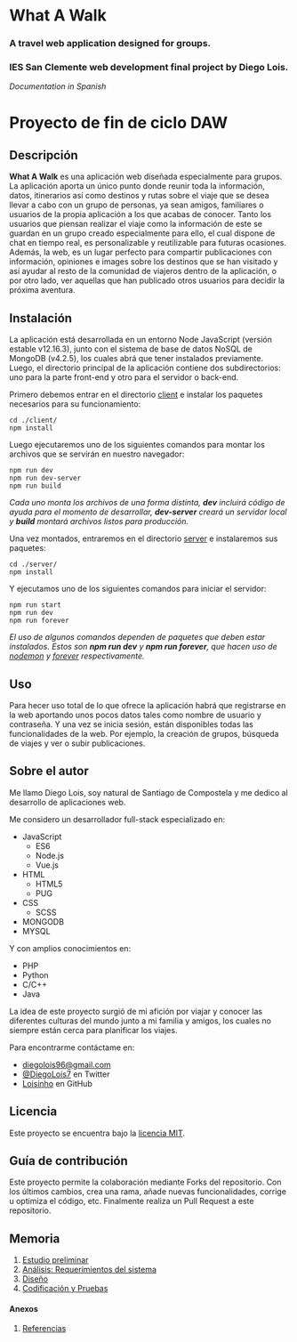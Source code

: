 # What A Walk

### A travel web application designed for groups.

### IES San Clemente web development final project by Diego Lois.

*Documentation in Spanish*

# Proyecto de fin de ciclo DAW

## Descripción

**What A Walk** es una aplicación web diseñada especialmente para grupos. La aplicación aporta un único punto donde reunir toda la información, datos, itinerarios así como destinos y rutas sobre el viaje que se desea llevar a cabo con un grupo de personas, ya sean amigos, familiares o usuarios de la propia aplicación a los que acabas de conocer. Tanto los usuarios que piensan realizar el viaje como la información de este se guardan en un grupo creado especialmente para ello, el cual dispone de chat en tiempo real, es personalizable y reutilizable para futuras ocasiones. Además, la web, es un lugar perfecto para compartir publicaciones con información, opiniones e images sobre los destinos que se han visitado y así ayudar al resto de la comunidad de viajeros dentro de la aplicación, o por otro lado, ver aquellas que han publicado otros usuarios para decidir la próxima aventura.

## Instalación

La aplicación está desarrollada en un entorno Node JavaScript (versión estable v12.16.3), junto con el sistema de base de datos NoSQL de MongoDB (v4.2.5), los cuales abrá que tener instalados previamente.
Luego, el directorio principal de la aplicación contiene dos subdirectorios: uno para la parte front-end y otro para el servidor o back-end.

Primero debemos entrar en el directorio [client](./client) e instalar los paquetes necesarios para su funcionamiento:
```
cd ./client/
npm install
```
Luego ejecutaremos uno de los siguientes comandos para montar los archivos que se servirán en nuestro navegador:
```
npm run dev
npm run dev-server
npm run build
```
*Cada uno monta los archivos de una forma distinta, **dev** incluirá código de ayuda para el momento de desarrollar, **dev-server** creará un servidor local y **build** montará archivos listos para producción.*

Una vez montados, entraremos en el directorio [server](./server) e instalaremos sus paquetes:
```
cd ./server/
npm install
```
Y ejecutamos uno de los siguientes comandos para iniciar el servidor:
```
npm run start
npm run dev
npm run forever
```
*El uso de algunos comandos dependen de paquetes que deben estar instalados. Estos son **npm run dev** y **npm run forever**, que hacen uso de [nodemon](https://www.npmjs.com/package/nodemon) y [forever](https://www.npmjs.com/package/forever) respectivamente.*

## Uso

Para hecer uso total de lo que ofrece la aplicación habrá que registrarse en la web aportando unos pocos datos tales como nombre de usuario y contraseña. Y una vez se inicia sesión, están disponibles todas las funcionalidades de la web. Por ejemplo, la creación de grupos, búsqueda de viajes y ver o subir publicaciones.

## Sobre el autor

Me llamo Diego Lois, soy natural de Santiago de Compostela y me dedico al desarrollo de aplicaciones web.

Me considero un desarrollador full-stack especializado en:
- JavaScript
    - ES6
    - Node.js
    - Vue.js
- HTML
    - HTML5
    - PUG
- CSS
    - SCSS
- MONGODB
- MYSQL

Y con amplios conocimientos en:

- PHP
- Python
- C/C++
- Java

La idea de este proyecto surgió de mi afición por viajar y conocer las diferentes culturas del mundo junto a mi familia y amigos, los cuales no siempre están cerca para planificar los viajes.

Para encontrarme contáctame en:
- diegolois96@gmail.com
- [@DiegoLois7](https://twitter.com/DiegoLois7) en Twitter
- [Loisinho](https://github.com/Loisinho) en GitHub

## Licencia

Este proyecto se encuentra bajo la [licencia MIT](./LICENSE).

## Guía de contribución

Este proyecto permite la colaboración mediante Forks del repositorio. Con los últimos cambios, crea una rama, añade nuevas funcionalidades, corrige u optimiza el código, etc. Finalmente realiza un Pull Request a este repositorio.

## Memoria

1. [Estudio preliminar](doc/templates/1_estudio_preliminar.md)
2. [Análisis: Requerimientos del sistema](doc/templates/2_analisis.md)
3. [Diseño](doc/templates/3_diseño.md)
4. [Codificación y Pruebas](doc/templates/4_codificacion_pruebas.md)

#### Anexos
1. [Referencias](doc/templates/a1_referencias.md)
